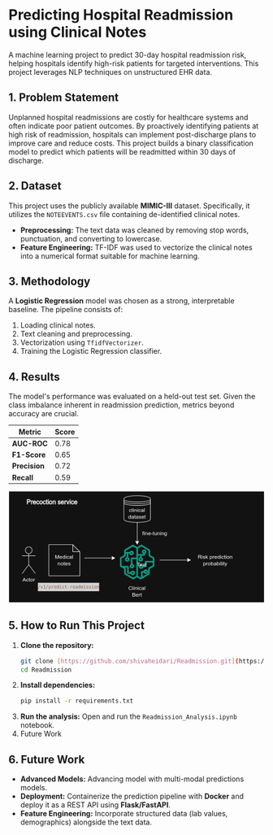 # Predicting Hospital Readmission using Clinical Notes

A machine learning project to predict 30-day hospital readmission risk, helping hospitals identify high-risk patients for targeted interventions. This project leverages NLP techniques on unstructured EHR data.

## 1. Problem Statement

Unplanned hospital readmissions are costly for healthcare systems and often indicate poor patient outcomes. By proactively identifying patients at high risk of readmission, hospitals can implement post-discharge plans to improve care and reduce costs. This project builds a binary classification model to predict which patients will be readmitted within 30 days of discharge.

## 2. Dataset

This project uses the publicly available **MIMIC-III** dataset. Specifically, it utilizes the `NOTEEVENTS.csv` file containing de-identified clinical notes.

* **Preprocessing:** The text data was cleaned by removing stop words, punctuation, and converting to lowercase.
* **Feature Engineering:** TF-IDF was used to vectorize the clinical notes into a numerical format suitable for machine learning.

## 3. Methodology

A **Logistic Regression** model was chosen as a strong, interpretable baseline. The pipeline consists of:
1.  Loading clinical notes.
2.  Text cleaning and preprocessing.
3.  Vectorization using `TfidfVectorizer`.
4.  Training the Logistic Regression classifier.

## 4. Results

The model's performance was evaluated on a held-out test set. Given the class imbalance inherent in readmission prediction, metrics beyond accuracy are crucial.

| Metric         | Score |
| -------------- | ----- |
| **AUC-ROC** | 0.78  |
| **F1-Score** | 0.65  |
| **Precision** | 0.72  |
| **Recall** | 0.59  |

![Architecture Diagram](images/readmission_architecture.drawio.png)

## 5. How to Run This Project

1.  **Clone the repository:**
    ```bash
    git clone [https://github.com/shivaheidari/Readmission.git](https://github.com/shivaheidari/Readmission.git)
    cd Readmission
    ```
2.  **Install dependencies:**
    ```bash
    pip install -r requirements.txt
    ```
3.  **Run the analysis:**
    Open and run the `Readmission_Analysis.ipynb` notebook.
6. Future Work
## 6. Future Work
* **Advanced Models:** Advancing model with multi-modal predictions models.
* **Deployment:** Containerize the prediction pipeline with **Docker** and deploy it as a REST API using **Flask/FastAPI**.
* **Feature Engineering:** Incorporate structured data (lab values, demographics) alongside the text data.

